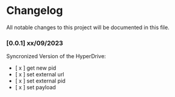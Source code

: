 # Changelog

All notable changes to this project will be documented in this file.

### [0.0.1] xx/09/2023

Syncronized  Version of the HyperDrive:

- [ x ] get new pid
- [ x ] set external url
- [ x ] set external pid
- [ x ] set payload


